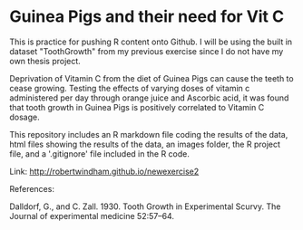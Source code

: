 # Guinea Pigs and their need for Vit C

This is practice for pushing R content onto Github. I will be using the built in dataset "ToothGrowth" from my previous exercise since I do not have my own thesis project.

Deprivation of Vitamin C from the diet of Guinea Pigs can cause the teeth to cease growing. Testing the effects of varying doses of vitamin c administered per day through orange juice and Ascorbic acid, it was found that tooth growth in Guinea Pigs is positively correlated to Vitamin C dosage.

This repository includes an R markdown file coding the results of the data, html files showing the results of the data, an images folder, the R project file, and a '.gitignore' file included in the R code.

Link: http://robertwindham.github.io/newexercise2

References:

Dalldorf, G., and C. Zall. 1930. Tooth Growth in Experimental Scurvy. The Journal of experimental medicine 52:57–64.


